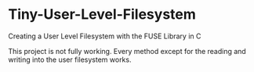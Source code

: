 # Tiny-User-Level-Filesystem
Creating a User Level Filesystem with the FUSE Library in C

This project is not fully working. Every method except for the reading and writing into the user filesystem works.
